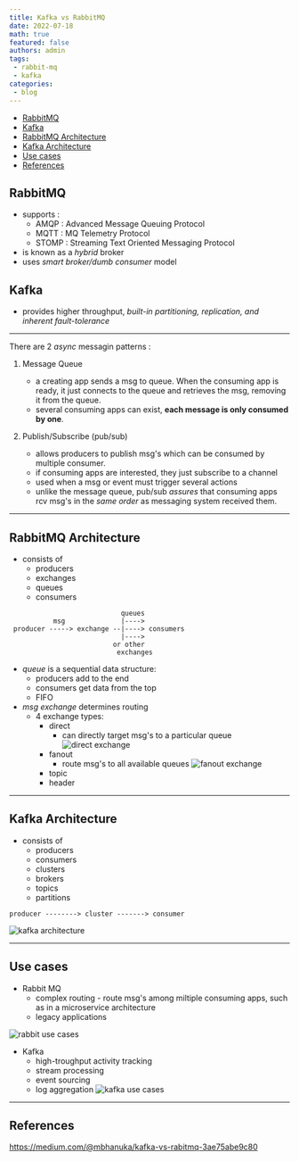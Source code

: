 ```yaml
---
title: Kafka vs RabbitMQ
date: 2022-07-18
math: true
featured: false
authors: admin
tags: 
 - rabbit-mq
 - kafka
categories: 
 - blog 
---
```

- [RabbitMQ](#rabbitmq)
- [Kafka](#kafka)
- [RabbitMQ Architecture](#rabbitmq-architecture)
- [Kafka Architecture](#kafka-architecture)
- [Use cases](#use-cases)
- [References](#references)

## RabbitMQ 
- supports : 
  - AMQP  : Advanced Message Queuing Protocol
  - MQTT  : MQ Telemetry Protocol
  - STOMP : Streaming Text Oriented Messaging Protocol
- is known as a *hybrid* broker
- uses *smart broker/dumb consumer* model
  
## Kafka
- provides higher throughput, *built-in partitioning, replication, and inherent fault-tolerance*
  
---
There are 2 *async* messagin patterns :
1. Message Queue
   - a creating app sends a msg to queue. When the consuming app is ready, it just connects to the queue and retrieves the msg, removing it from the queue. 
   - several consuming apps can exist, **each message is only consumed by one**.

2. Publish/Subscribe (pub/sub) 
   - allows producers to publish msg's which can be consumed by multiple consumer.
   - if consuming apps are interested, they just subscribe to a channel
   - used when a msg or event must trigger several actions
   - unlike the message queue, pub/sub *assures* that consuming apps rcv msg's in the *same order* as messaging system received them.
  
  ---
## RabbitMQ Architecture
- consists of 
  - producers
  - exchanges
  - queues
  - consumers
  
 ```                         
                             queues  
            msg              |---->
  producer -----> exchange --|----> consumers
                             |---->
                           or other 
                            exchanges
  ```
- *queue* is a sequential data structure:
    - producers add to the end 
    - consumers get data from the top
    - FIFO 
- *msg exchange* determines routing
  - 4 exchange types:
    - direct 
      - can directly target msg's to a particular queue
  ![direct exchange](https://miro.medium.com/max/1400/1*_Jzl2o13xBPn3CsdATBaxw.png "direct exchange")
    - fanout
      - route msg's to all available queues
  ![fanout exchange](https://miro.medium.com/max/1400/1*Hn3SaZuE1o3C1-IayaU9AQ.png "fanout exchange")
    - topic
    - header
---
## Kafka Architecture  
- consists of
  - producers
  - consumers
  - clusters
  - brokers
  - topics
  - partitions
```
producer --------> cluster -------> consumer
```
![kafka architecture](https://miro.medium.com/max/1376/1*TIKFG4HHYx4W6RbE1BWblA.png)

---
## Use cases
- Rabbit MQ
  - complex routing - route msg's among miltiple consuming apps, such as in a microservice architecture
  - legacy applications

![rabbit use cases](https://miro.medium.com/max/1400/1*Kyps08v9VSh5QwETNOVuHw.png)
- Kafka
  - high-troughput activity tracking 
  - stream processing
  - event sourcing
  - log aggregation
![kafka use cases](https://miro.medium.com/max/1400/1*001aX2FBDS4qz8nPLNiXAg.png) 


---
## References
 https://medium.com/@mbhanuka/kafka-vs-rabitmq-3ae75abe9c80

